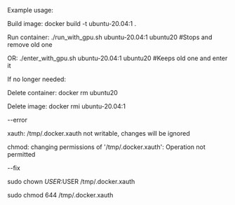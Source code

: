 Example usage:

Build image: docker build -t ubuntu-20.04:1 . 

Run container: ./run_with_gpu.sh ubuntu-20.04:1 ubuntu20 #Stops and remove old one

OR: ./enter_with_gpu.sh ubuntu-20.04:1 ubuntu20 #Keeps old one and enter it

If no longer needed:

Delete container: docker rm ubuntu20

Delete image: docker rmi ubuntu-20.04:1






--error

xauth:  /tmp/.docker.xauth not writable, changes will be ignored

chmod: changing permissions of '/tmp/.docker.xauth': Operation not permitted

--fix

sudo chown $USER:$USER /tmp/.docker.xauth

sudo chmod 644 /tmp/.docker.xauth
